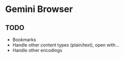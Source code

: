 # Gemini Browser

## TODO

- Bookmarks
- Handle other content types (plain/text), open with...
- Handle other encodings
